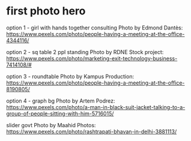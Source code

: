 # first photo hero

option 1 - girl with hands together consulting
Photo by Edmond Dantès: https://www.pexels.com/photo/people-having-a-meeting-at-the-office-4344116/

option 2 - sq table 2 ppl standing
Photo by RDNE Stock project: https://www.pexels.com/photo/marketing-exit-technology-business-7414108/#

option 3 - roundtable
Photo by Kampus Production: https://www.pexels.com/photo/people-having-a-meeting-at-the-office-8190805/

option 4 - graph bg
Photo by Artem Podrez: https://www.pexels.com/photo/a-man-in-black-suit-jacket-talking-to-a-group-of-people-sitting-with-him-5716015/

slider govt
Photo by Maahid Photos: https://www.pexels.com/photo/rashtrapati-bhavan-in-delhi-3881113/